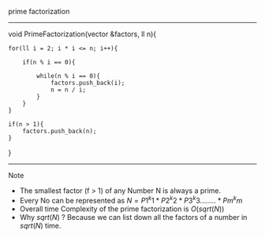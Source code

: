 prime factorization
<hr/>
void PrimeFactorization(vector<ll> &factors, ll n){
    
    for(ll i = 2; i * i <= n; i++){

        if(n % i == 0){

            while(n % i == 0){
                factors.push_back(i);
                n = n / i;
            }
        }
    }

    if(n > 1){
        factors.push_back(n);
    }
}
<hr/>

> [!NOTE]
> - The smallest factor (f > 1) of any Number N is always a prime.
> - Every No can be represented as $N = P1^k1 * P2^k2 * P3^k3 ........ *Pm^km$
> - Overall time Complexity of the prime factorization is $O(sqrt(N))$
> - Why $sqrt(N)$ ? Because we can list down all the factors of a number in $sqrt(N)$ time. 
